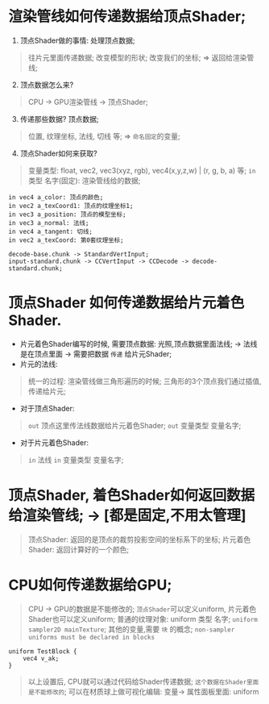 # 渲染管线如何传递数据给顶点Shader;
1. 顶点Shader做的事情: 处理顶点数据;
> 往片元里面传递数据;
> 改变模型的形状;
> 改变我们的坐标; => 返回给渲染管线;

2. 顶点数据怎么来? 
> CPU -> GPU渲染管线 -> 顶点Shader;

3. 传递那些数据? 顶点数据;
> 位置, 纹理坐标, 法线, 切线 等; => `命名固定`的变量;

4. 顶点Shader如何来获取? 
> 变量类型: float, vec2, vec3(xyz, rgb), vec4(x,y,z,w) | (r, g, b, a) 等;
> `in` 类型 名字(固定): 渲染管线给的数据;
```
in vec4 a_color: 顶点的颜色;
in vec2 a_texCoord1: 顶点的纹理坐标1;
in vec3 a_position: 顶点的模型坐标;
in vec3 a_normal: 法线;
in vec4 a_tangent: 切线;
in vec2 a_texCoord: 第0套纹理坐标;
```  

```
decode-base.chunk -> StandardVertInput;
input-standard.chunk -> CCVertInput -> CCDecode -> decode-standard.chunk;
```  

# 顶点Shader 如何传递数据给片元着色Shader.
* 片元着色Shader编写的时候, 需要顶点数据: 光照,顶点数据里面法线; -> 法线是在顶点里面 -> 需要把数据 `传递` 给片元Shader;  
* 片元的法线: 
> 统一的过程: 渲染管线做三角形遍历的时候;
> 三角形的3个顶点我们通过插值, 传递给片元; 

* 对于顶点Shader: 
> `out` 顶点这里传法线数据给片元着色Shader;
> `out` 变量类型 变量名字;
* 对于片元着色Shader:
> `in` 法线
> `in` 变量类型 变量名字;

# 顶点Shader, 着色Shader如何返回数据给渲染管线; -> [都是固定,不用太管理]
> 顶点Shader: 返回的是顶点的裁剪投影空间的坐标系下的坐标;
> 片元着色Shader: 返回计算好的一个颜色;

# CPU如何传递数据给GPU;
> CPU -> GPU的数据是不能修改的;
> `顶点Shader`可以定义uniform, 片元着色Shader也可以定义uniform;
> 普通的纹理对象: uniform 类型 名字; `uniform sampler2D mainTexture`;
> 其他的变量,需要 `块` 的概念; `non-sampler uniforms must be declared in blocks`
```
uniform TestBlock {
    vec4 v_ak;
}
```  
> 以上设置后, CPU就可以通过代码给Shader传递数据; `这个数据在Shader里面是不能修改的`;
> 可以在材质球上做可视化编辑: 变量-> 属性面板里面: uniform